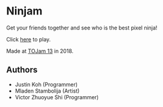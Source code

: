 # Ninjam

Get your friends together and see who is the best pixel ninja!

Click [here](https://victoryshoe.itch.io/ninjam) to play.

Made at [TOJam 13](http://www.tojam.ca/games_2018/default.asp) in 2018.

## Authors

- Justin Koh (Programmer)
- Mladen Stambolija (Artist)
- Victor Zhuoyue Shi (Programmer)
